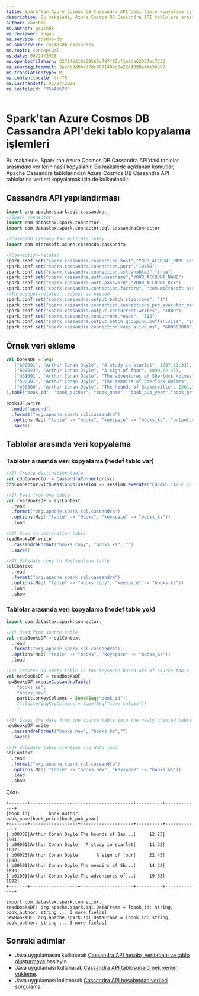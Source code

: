 ```yaml
---
title: Spark'tan Azure Cosmos DB Cassandra API'deki tablo kopyalama işlemleri
description: Bu makalede, Azure Cosmos DB Cassandra API tabloları arasında veri kopyalama küçleğe nasıl ayrıntıları
author: kanshiG
ms.author: govindk
ms.reviewer: sngun
ms.service: cosmos-db
ms.subservice: cosmosdb-cassandra
ms.topic: conceptual
ms.date: 09/24/2018
ms.openlocfilehash: 32714e216e59565c787f92bf1e8da62957bc7233
ms.sourcegitcommit: 2ec4b3d0bad7dc0071400c2a2264399e4fe34897
ms.translationtype: MT
ms.contentlocale: tr-TR
ms.lasthandoff: 03/27/2020
ms.locfileid: "75445623"
---
```

# <a name="table-copy-operations-on-azure-cosmos-db-cassandra-api-from-spark"></a>Spark'tan Azure Cosmos DB Cassandra API'deki tablo kopyalama işlemleri

Bu makalede, Spark'tan Azure Cosmos DB Cassandra API'daki tablolar arasındaki verilerin nasıl kopyalanır. Bu makalede açıklanan komutlar, Apache Cassandra tablolarından Azure Cosmos DB Cassandra API tablolarına verileri kopyalamak için de kullanılabilir.

## <a name="cassandra-api-configuration"></a>Cassandra API yapılandırması

```scala
import org.apache.spark.sql.cassandra._
//Spark connector
import com.datastax.spark.connector._
import com.datastax.spark.connector.cql.CassandraConnector

//CosmosDB library for multiple retry
import com.microsoft.azure.cosmosdb.cassandra

//Connection-related
spark.conf.set("spark.cassandra.connection.host","YOUR_ACCOUNT_NAME.cassandra.cosmosdb.azure.com")
spark.conf.set("spark.cassandra.connection.port","10350")
spark.conf.set("spark.cassandra.connection.ssl.enabled","true")
spark.conf.set("spark.cassandra.auth.username","YOUR_ACCOUNT_NAME")
spark.conf.set("spark.cassandra.auth.password","YOUR_ACCOUNT_KEY")
spark.conf.set("spark.cassandra.connection.factory", "com.microsoft.azure.cosmosdb.cassandra.CosmosDbConnectionFactory")
//Throughput-related...adjust as needed
spark.conf.set("spark.cassandra.output.batch.size.rows", "1")
spark.conf.set("spark.cassandra.connection.connections_per_executor_max", "10")
spark.conf.set("spark.cassandra.output.concurrent.writes", "1000")
spark.conf.set("spark.cassandra.concurrent.reads", "512")
spark.conf.set("spark.cassandra.output.batch.grouping.buffer.size", "1000")
spark.conf.set("spark.cassandra.connection.keep_alive_ms", "600000000")
```

## <a name="insert-sample-data"></a>Örnek veri ekleme 
```scala
val booksDF = Seq(
   ("b00001", "Arthur Conan Doyle", "A study in scarlet", 1887,11.33),
   ("b00023", "Arthur Conan Doyle", "A sign of four", 1890,22.45),
   ("b01001", "Arthur Conan Doyle", "The adventures of Sherlock Holmes", 1892,19.83),
   ("b00501", "Arthur Conan Doyle", "The memoirs of Sherlock Holmes", 1893,14.22),
   ("b00300", "Arthur Conan Doyle", "The hounds of Baskerville", 1901,12.25)
).toDF("book_id", "book_author", "book_name", "book_pub_year","book_price")

booksDF.write
  .mode("append")
  .format("org.apache.spark.sql.cassandra")
  .options(Map( "table" -> "books", "keyspace" -> "books_ks", "output.consistency.level" -> "ALL", "ttl" -> "10000000"))
  .save()
```

## <a name="copy-data-between-tables"></a>Tablolar arasında veri kopyalama

### <a name="copy-data-between-tables-destination-table-exists"></a>Tablolar arasında veri kopyalama (hedef tablo var)

```scala
//1) Create destination table
val cdbConnector = CassandraConnector(sc)
cdbConnector.withSessionDo(session => session.execute("CREATE TABLE IF NOT EXISTS books_ks.books_copy(book_id TEXT PRIMARY KEY,book_author TEXT, book_name TEXT,book_pub_year INT,book_price FLOAT) WITH cosmosdb_provisioned_throughput=4000;"))

//2) Read from one table
val readBooksDF = sqlContext
  .read
  .format("org.apache.spark.sql.cassandra")
  .options(Map( "table" -> "books", "keyspace" -> "books_ks"))
  .load

//3) Save to destination table
readBooksDF.write
  .cassandraFormat("books_copy", "books_ks", "")
  .save()

//4) Validate copy to destination table
sqlContext
  .read
  .format("org.apache.spark.sql.cassandra")
  .options(Map( "table" -> "books_copy", "keyspace" -> "books_ks"))
  .load
  .show
```

### <a name="copy-data-between-tables-destination-table-does-not-exist"></a>Tablolar arasında veri kopyalama (hedef tablo yok)

```scala
import com.datastax.spark.connector._

//1) Read from source table
val readBooksDF = sqlContext
  .read
  .format("org.apache.spark.sql.cassandra")
  .options(Map( "table" -> "books", "keyspace" -> "books_ks"))
  .load

//2) Creates an empty table in the keyspace based off of source table
val newBooksDF = readBooksDF
newBooksDF.createCassandraTable(
    "books_ks", 
    "books_new", 
    partitionKeyColumns = Some(Seq("book_id"))
    //clusteringKeyColumns = Some(Seq("some column"))
    )

//3) Saves the data from the source table into the newly created table
newBooksDF.write
  .cassandraFormat("books_new", "books_ks","")
  .save()

//4) Validate table creation and data load
sqlContext
  .read
  .format("org.apache.spark.sql.cassandra")
  .options(Map( "table" -> "books_new", "keyspace" -> "books_ks"))
  .load
  .show
```
Çıktı-
```
+-------+------------------+--------------------+----------+-------------+
|book_id|       book_author|           book_name|book_price|book_pub_year|
+-------+------------------+--------------------+----------+-------------+
| b00300|Arthur Conan Doyle|The hounds of Bas...|     12.25|         1901|
| b00001|Arthur Conan Doyle|  A study in scarlet|     11.33|         1887|
| b00023|Arthur Conan Doyle|      A sign of four|     22.45|         1890|
| b00501|Arthur Conan Doyle|The memoirs of Sh...|     14.22|         1893|
| b01001|Arthur Conan Doyle|The adventures of...|     19.83|         1892|
+-------+------------------+--------------------+----------+-------------+

import com.datastax.spark.connector._
readBooksDF: org.apache.spark.sql.DataFrame = [book_id: string, book_author: string ... 3 more fields]
newBooksDF: org.apache.spark.sql.DataFrame = [book_id: string, book_author: string ... 3 more fields]
```

## <a name="next-steps"></a>Sonraki adımlar

 * Java uygulamasını kullanarak [Cassandra API hesabı, veritabanı ve tablo oluşturmaya](create-cassandra-api-account-java.md) başlayın.
 * Java uygulaması kullanarak [Cassandra API tablosuna örnek verileri yükleme](cassandra-api-load-data.md).
 * Java uygulaması kullanarak [Cassandra API hesabından verileri sorgulama](cassandra-api-query-data.md).
